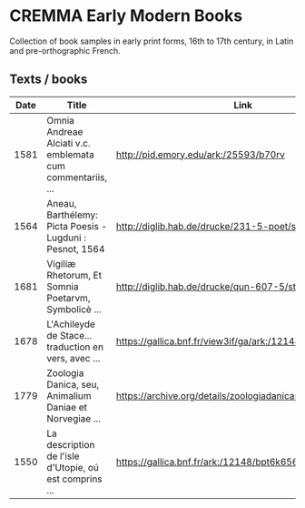 # CREMMA Early Modern Books

Collection of book samples in early print forms, 16th to 17th century, in Latin and pre-orthographic French.

## Texts / books

| Date | Title | Link | Folder |
| ---- | ----- | ---- | ------ |
| 1581 | Omnia Andreae Alciati v.c. emblemata cum commentariis, ... | http://pid.emory.edu/ark:/25593/b70rv                     | [lat/emory-25593-b70rv](lat/emory-25593-b70rv) |
| 1564 | Aneau, Barthélemy: Picta Poesis - Lugduni : Pesnot, 1564   | http://diglib.hab.de/drucke/231-5-poet/start.htm          | [lat/diglib-hab_231-5-poet](lat/diglib-hab_231-5-poet) |
| 1681 | Vigiliæ Rhetorum, Et Somnia Poetarvm, Symbolicè ...        | http://diglib.hab.de/drucke/qun-607-5/start.htm           | [lat/diglib-hab_qun-607-5](lat/diglib-hab_qun-607-5) |
| 1678 | L'Achileyde de Stace... traduction en vers, avec ...       | https://gallica.bnf.fr/view3if/ga/ark:/12148/bpt6k3103841 | [fra/bnf-bpt6k3103841](fra/bnf-bpt6k3103841) |
| 1779 | Zoologia Danica, seu, Animalium Daniae et Norvegiae ...    | https://archive.org/details/zoologiadanicase01mlle        | [lat/archiveorg-zoologiadanicase01mlle](lat/archiveorg-zoologiadanicase01mlle) |
| 1550 | La description de l'isle d'Utopie, oú est comprins ...     | https://gallica.bnf.fr/ark:/12148/bpt6k6566444g           | [fra/bnf-bpt6k6566444g](fra/bnf-bpt6k6566444g) |
